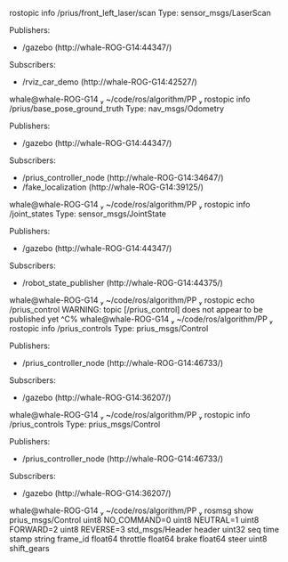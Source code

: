 rostopic info /prius/front_left_laser/scan
Type: sensor_msgs/LaserScan

Publishers:

* /gazebo (http://whale-ROG-G14:44347/)

Subscribers:

* /rviz_car_demo (http://whale-ROG-G14:42527/)

 whale@whale-ROG-G14  ~/code/ros/algorithm/PP  rostopic info /prius/base_pose_ground_truth
Type: nav_msgs/Odometry

Publishers:

* /gazebo (http://whale-ROG-G14:44347/)

Subscribers:

* /prius_controller_node (http://whale-ROG-G14:34647/)
* /fake_localization (http://whale-ROG-G14:39125/)

 whale@whale-ROG-G14  ~/code/ros/algorithm/PP  rostopic info /joint_states
Type: sensor_msgs/JointState

Publishers:

* /gazebo (http://whale-ROG-G14:44347/)

Subscribers:

* /robot_state_publisher (http://whale-ROG-G14:44375/)

 
 whale@whale-ROG-G14  ~/code/ros/algorithm/PP  rostopic echo /prius_control
WARNING: topic [/prius_control] does not appear to be published yet
^C%                                                                                                                                                   whale@whale-ROG-G14  ~/code/ros/algorithm/PP  rostopic info /prius_controls
Type: prius_msgs/Control

Publishers:

* /prius_controller_node (http://whale-ROG-G14:46733/)

Subscribers:

* /gazebo (http://whale-ROG-G14:36207/)

 whale@whale-ROG-G14  ~/code/ros/algorithm/PP  rostopic info /prius_controls
Type: prius_msgs/Control

Publishers:

* /prius_controller_node (http://whale-ROG-G14:46733/)

Subscribers:

* /gazebo (http://whale-ROG-G14:36207/)

 whale@whale-ROG-G14  ~/code/ros/algorithm/PP  rosmsg show prius_msgs/Control
uint8 NO_COMMAND=0
uint8 NEUTRAL=1
uint8 FORWARD=2
uint8 REVERSE=3
std_msgs/Header header
  uint32 seq
  time stamp
  string frame_id
float64 throttle
float64 brake
float64 steer
uint8 shift_gears
